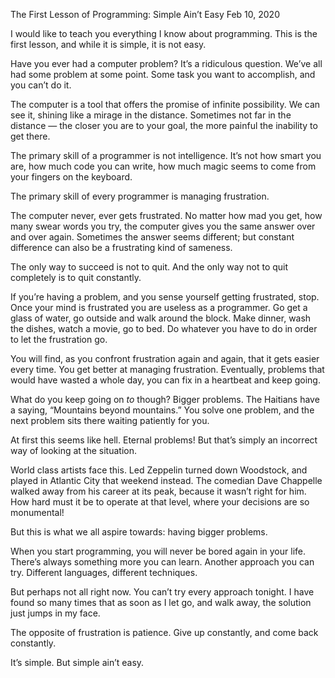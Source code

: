 The First Lesson of Programming: Simple Ain’t Easy
Feb 10, 2020

I would like to teach you everything I know about programming. This is the first lesson, and while it is simple, it is not easy.

Have you ever had a computer problem? It’s a ridiculous question. We’ve all had some problem at some point. Some task you want to accomplish, and you can’t do it.

The computer is a tool that offers the promise of infinite possibility. We can see it, shining like a mirage in the distance. Sometimes not far in the distance — the closer you are to your goal, the more painful the inability to get there.

The primary skill of a programmer is not intelligence. It’s not how smart you are, how much code you can write, how much magic seems to come from your fingers on the keyboard.

The primary skill of every programmer is managing frustration.

The computer never, ever gets frustrated. No matter how mad you get, how many swear words you try, the computer gives you the same answer over and over again. Sometimes the answer seems different; but constant difference can also be a frustrating kind of sameness.

The only way to succeed is not to quit. And the only way not to quit completely is to quit constantly.

If you’re having a problem, and you sense yourself getting frustrated, stop. Once your mind is frustrated you are useless as a programmer. Go get a glass of water, go outside and walk around the block. Make dinner, wash the dishes, watch a movie, go to bed. Do whatever you have to do in order to let the frustration go.

You will find, as you confront frustration again and again, that it gets easier every time. You get better at managing frustration. Eventually, problems that would have wasted a whole day, you can fix in a heartbeat and keep going.

What do you keep going on _to_ though? Bigger problems. The Haitians have a saying, “Mountains beyond mountains.” You solve one problem, and the next problem sits there waiting patiently for you.

At first this seems like hell. Eternal problems! But that’s simply an incorrect way of looking at the situation.

World class artists face this. Led Zeppelin turned down Woodstock, and played in Atlantic City that weekend instead. The comedian Dave Chappelle walked away from his career at its peak, because it wasn’t right for him. How hard must it be to operate at that level, where your decisions are so monumental!

But this is what we all aspire towards: having bigger problems.

When you start programming, you will never be bored again in your life. There’s always something more you can learn. Another approach you can try. Different languages, different techniques.

But perhaps not all right now. You can’t try every approach tonight. I have found so many times that as soon as I let go, and walk away, the solution just jumps in my face.

The opposite of frustration is patience. Give up constantly, and come back constantly.

It’s simple. But simple ain’t easy.
